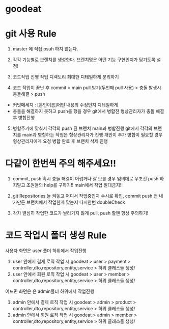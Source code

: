 # goodeat
# git 사용 Rule
1. master 에 직접 psuh 하지 않는다.

2. 각각 기능별로 브랜치를 생성한다.
브랜치명은 어떤 기능 구현인지가 담기도록 설정! 

3. 코드작업 진행 
작업 디렉토리 최대한 디테일하게 분리하기 

4. 코드 작업이 끝난 후 
commit > main pull 받기(두번째 pull 사용) > 충돌 발생시 충돌해결 > push
- 커밋메세지 : [본인이름]어떤 내용의 수정인지 디테일하게 
- 충돌을 해결하지 못하고 push를 했을 경우 git에서 병합전 형상관리자가 
충돌 해결 후 병합진행

5. 병합주기에 맞춰서 각각의 push 된 브랜치 main과 병합진행
git에서 각각의 브랜치를 main과 병합하는 작업은 형상관리자가 진행
개인이 추가 병합이 필요할 경우 형상관리자에게 요청
병합 완료 후 브랜치 삭제 진행

# 다같이 한번씩 주의 해주세요!!
1. commit, push 혹시 충돌 해결이 어렵거나 잘 모를 경우 임의데로 무조건 push 
하지말고 조원들의 help를 구하기!! main에서 작업 절대금지!! 

2. git Repositories 늘 켜놓고 어디서 작업중인지 수시로 확인,
commit push 전 내가만든 브랜치에서 작업한게 맞는지 다시한번 doubleCheck

3. 각자 열심히 작업한 코드가 날라가지 않게 pull, push 할땐 항상 주의하기! 

# 코드 작업시 폴더 생성 Rule
사용자 화면은 user 폴더 하위에서 작업진행
1. user 안에서 결제 로직 작업 시 
goodeat > user > payment > controller,dto,repository,entity,service > 하위 클래스들 생성/ 
2. user 안에서 회원 로직 작업 시 
goodeat > user > member > controller,dto,repository,entity,service > 하위 클래스들 생성/ 

어드민 화면은 은 admin폴더 하위에서 작업진행
1. admin 안에서 결제 로직 작업 시 
goodeat > admin > product > controller,dto,repository,entity,service > 하위 클래스들 생성/ 
2. admin 안에서 회원 로직 작업 시 
goodeat > admin > member > controller,dto,repository,entity,service > 하위 클래스들 생성/ 
 
